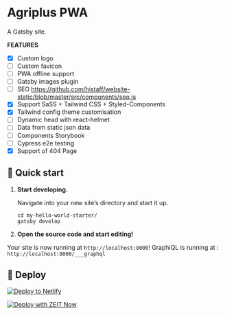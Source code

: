# Agriplus PWA

A Gatsby site.

__FEATURES__

* [x] Custom logo
* [ ] Custom favicon
* [ ] PWA offline support
* [ ] Gatsby images plugin
* [ ] SEO https://github.com/histaff/website-static/blob/master/src/components/seo.js
* [x] Support SaSS + Tailwind CSS + Styled-Components
* [x] Tailwind config theme customisation
* [ ] Dynamic head with react-helmet
* [ ] Data from static json data
* [ ] Components Storybook
* [ ] Cypress e2e testing
* [x] Support of 404 Page

## 🚀 Quick start

1.  **Start developing.**

    Navigate into your new site’s directory and start it up.

    ```shell
    cd my-hello-world-starter/
    gatsby develop
    ```

1.  **Open the source code and start editing!**

  Your site is now running at `http://localhost:8000`!
  GraphiQL is running at : `http://localhost:8000/___graphql`

## 💫 Deploy

[![Deploy to Netlify](https://www.netlify.com/img/deploy/button.svg)](https://app.netlify.com/start/deploy?repository=https://github.com/mikamboo/gatsby-starter-hello-world)

[![Deploy with ZEIT Now](https://zeit.co/button)](https://zeit.co/import/project?template=https://github.com/mikamboo/gatsby-starter-hello-world)